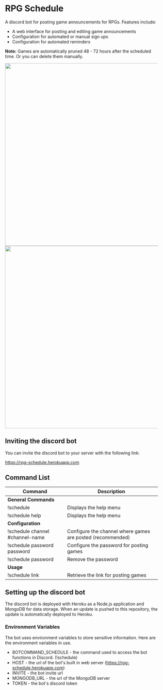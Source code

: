 # RPG Schedule

A discord bot for posting game announcements for RPGs. Features include: 

- A web interface for posting and editing game announcements
- Configuration for automated or manual sign ups 
- Configuration for automated reminders

**Note:** Games are automatically pruned 48 - 72 hours after the scheduled time. Or you can delete them manually.

<img src="http://rpg-schedule.herokuapp.com/images/screenshot.png" width="600">
<img src="http://rpg-schedule.herokuapp.com/images/screenshot2.png" width="600">

## Inviting the discord bot

You can invite the discord bot to your server with the following link:

https://rpg-schedule.herokuapp.com

## Command List
Command | Description
--- | ---
**General Commands** | 
!schedule | Displays the help menu
!schedule help | Displays the help menu
**Configuration** | 
!schedule channel #channel-name | Configure the channel where games are posted (recommended)
!schedule password password | Configure the password for posting games
!schedule password | Remove the password
**Usage** | 
!schedule link | Retrieve the link for posting games

## Setting up the discord bot

The discord bot is deployed with Heroku as a Node.js application and MongoDB for data storage. When an update is pushed to this repository, the update is automatically deployed to Heroku.

### Environment Variables

The bot uses environment variables to store sensitive information. Here are the environment variables in use.

- BOTCOMMAND_SCHEDULE - the command used to access the bot functions in Discord. (!schedule)
- HOST - the url of the bot's built in web server (https://rpg-schedule.herokuapp.com)
- INVITE - the bot invite url
- MONGODB_URL - the url of the MongoDB server
- TOKEN - the bot's discord token

